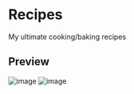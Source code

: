 # Recipes
My ultimate cooking/baking recipes

## Preview
![image](https://user-images.githubusercontent.com/6375613/150340605-baac3574-dc9c-47dc-b23d-c842a3d5695c.png)
![image](https://user-images.githubusercontent.com/6375613/150340511-cb4a998e-9789-41f6-985c-080ee8aef8bf.png)
